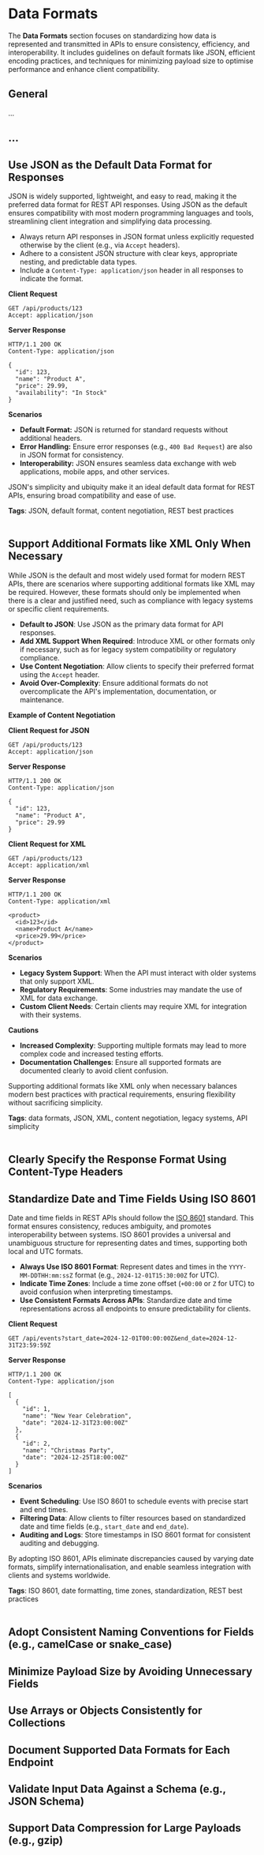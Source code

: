 # Data Formats
The **Data Formats** section focuses on standardizing how data is represented and transmitted in APIs to ensure
consistency, efficiency, and interoperability. It includes guidelines on default formats like JSON, efficient
encoding practices, and techniques for minimizing payload size to optimise performance and enhance client compatibility.

## General

...


## ...

## Use JSON as the Default Data Format for Responses
JSON is widely supported, lightweight, and easy to read, making it the preferred data format for REST API
responses. Using JSON as the default ensures compatibility with most modern programming languages and
tools, streamlining client integration and simplifying data processing.

- Always return API responses in JSON format unless explicitly requested otherwise by the client (e.g., via `Accept` headers).  
- Adhere to a consistent JSON structure with clear keys, appropriate nesting, and predictable data types.  
- Include a `Content-Type: application/json` header in all responses to indicate the format.

**Client Request**

```http
GET /api/products/123
Accept: application/json
```

**Server Response**

```http
HTTP/1.1 200 OK
Content-Type: application/json

{
  "id": 123,
  "name": "Product A",
  "price": 29.99,
  "availability": "In Stock"
}
```

**Scenarios**
- **Default Format:** JSON is returned for standard requests without additional headers.  
- **Error Handling:** Ensure error responses (e.g., `400 Bad Request`) are also in JSON format for consistency.  
- **Interoperability:** JSON ensures seamless data exchange with web applications, mobile apps, and other services.

JSON's simplicity and ubiquity make it an ideal default data format for REST APIs, ensuring broad compatibility and ease of use.

**Tags**: JSON, default format, content negotiation, REST best practices
<br><br>


## Support Additional Formats like XML Only When Necessary
While JSON is the default and most widely used format for modern REST APIs, there are scenarios where
supporting additional formats like XML may be required. However, these formats should only be implemented
when there is a clear and justified need, such as compliance with legacy systems or specific client requirements.

- **Default to JSON**: Use JSON as the primary data format for API responses.  
- **Add XML Support When Required**: Introduce XML or other formats only if necessary, such as for legacy system compatibility or regulatory compliance.  
- **Use Content Negotiation**: Allow clients to specify their preferred format using the `Accept` header.  
- **Avoid Over-Complexity**: Ensure additional formats do not overcomplicate the API's implementation, documentation, or maintenance.  

**Example of Content Negotiation**

**Client Request for JSON**

```http
GET /api/products/123
Accept: application/json
```

**Server Response**

```http
HTTP/1.1 200 OK
Content-Type: application/json

{
  "id": 123,
  "name": "Product A",
  "price": 29.99
}
```

**Client Request for XML**

```http
GET /api/products/123
Accept: application/xml
```

**Server Response**

```http
HTTP/1.1 200 OK
Content-Type: application/xml

<product>
  <id>123</id>
  <name>Product A</name>
  <price>29.99</price>
</product>
```

**Scenarios**  
- **Legacy System Support**: When the API must interact with older systems that only support XML.  
- **Regulatory Requirements**: Some industries may mandate the use of XML for data exchange.  
- **Custom Client Needs**: Certain clients may require XML for integration with their systems.  

**Cautions**  
- **Increased Complexity**: Supporting multiple formats may lead to more complex code and increased testing efforts.  
- **Documentation Challenges**: Ensure all supported formats are documented clearly to avoid client confusion.  

Supporting additional formats like XML only when necessary balances modern best practices with practical requirements, ensuring flexibility without sacrificing simplicity.

**Tags**: data formats, JSON, XML, content negotiation, legacy systems, API simplicity
<br><br>


## Clearly Specify the Response Format Using Content-Type Headers

## Standardize Date and Time Fields Using ISO 8601
Date and time fields in REST APIs should follow the [ISO 8601](https://www.iso.org/iso-8601-date-and-time-format.html)
standard. This format ensures consistency, reduces ambiguity, and promotes interoperability between systems. ISO 8601
provides a universal and unambiguous structure for representing dates and times, supporting both local and UTC formats.

- **Always Use ISO 8601 Format**: Represent dates and times in the `YYYY-MM-DDTHH:mm:ssZ` format (e.g., `2024-12-01T15:30:00Z` for UTC).  
- **Indicate Time Zones**: Include a time zone offset (`+00:00` or `Z` for UTC) to avoid confusion when interpreting timestamps.  
- **Use Consistent Formats Across APIs**: Standardize date and time representations across all endpoints to ensure predictability for clients.

**Client Request**

```http
GET /api/events?start_date=2024-12-01T00:00:00Z&end_date=2024-12-31T23:59:59Z
```

**Server Response**

```http
HTTP/1.1 200 OK
Content-Type: application/json

[
  {
    "id": 1,
    "name": "New Year Celebration",
    "date": "2024-12-31T23:00:00Z"
  },
  {
    "id": 2,
    "name": "Christmas Party",
    "date": "2024-12-25T18:00:00Z"
  }
]
```

**Scenarios**
- **Event Scheduling**: Use ISO 8601 to schedule events with precise start and end times.  
- **Filtering Data**: Allow clients to filter resources based on standardized date and time fields (e.g., `start_date` and `end_date`).  
- **Auditing and Logs**: Store timestamps in ISO 8601 format for consistent auditing and debugging.  

By adopting ISO 8601, APIs eliminate discrepancies caused by varying date formats, simplify internationalisation, and enable seamless
integration with clients and systems worldwide.

**Tags**: ISO 8601, date formatting, time zones, standardization, REST best practices
<br><br>


## Adopt Consistent Naming Conventions for Fields (e.g., camelCase or snake_case)

## Minimize Payload Size by Avoiding Unnecessary Fields

## Use Arrays or Objects Consistently for Collections

## Document Supported Data Formats for Each Endpoint

## Validate Input Data Against a Schema (e.g., JSON Schema)

## Support Data Compression for Large Payloads (e.g., gzip)